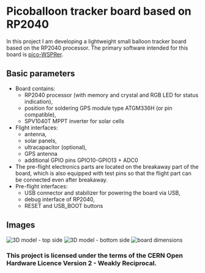 # Picoballoon tracker board based on RP2040
In this project I am developing a lightweight small balloon tracker board based on the RP2040 processor. 
The primary software intended for this board is [pico-WSPRer](https://github.com/EngineerGuy314/pico-WSPRer). 
## Basic parameters
- Board contains: 
    - RP2040 processor (with memory and crystal and RGB LED for status indication), 
    - position for soldering GPS module type ATGM336H (or pin compatible), 
    - SPV1040T MPPT inverter for solar cells 
- Flight interfaces: 
    - antenna, 
    - solar panels, 
    - ultracapacitor (optional), 
    - GPS antenna
    - additional GPIO pins GPIO10-GPIO13 + ADC0
- The pre-flight electronics parts are located on the breakaway part of the board, which is also equipped with test pins so that the flight part can be connected even after breakaway. 
- Pre-flight interfaces: 
    - USB connector and stabilizer for powering the board via USB, 
    - debug interface of RP2040, 
    - RESET and USB_BOOT buttons
## Images
![3D model - top side](https://https://github.com/serych/pico-HABakuk/blob/master/img/board3D-top.jpg?raw=true)
![3D model - bottom side](https://https://github.com/serych/pico-HABakuk/blob/master/img/board3D-bot.jpg?raw=true)
![board dimensions](https://https://github.com/serych/pico-HABakuk/blob/master/img/boar-dim.JPG?raw=true)

### This project is licensed under the terms of the CERN Open Hardware Licence Version 2 - Weakly Reciprocal.

